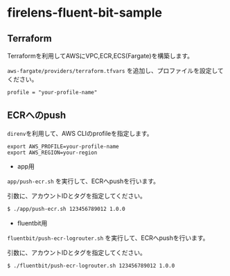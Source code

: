 # firelens-fluent-bit-sample

## Terraform

Terraformを利用してAWSにVPC,ECR,ECS(Fargate)を構築します。

`aws-fargate/providers/terraform.tfvars` を追加し、プロファイルを設定してください。

```
profile = "your-profile-name"
```

## ECRへのpush

`direnv`を利用して、AWS CLIのprofileを指定します。

```.envrc
export AWS_PROFILE=your-profile-name
export AWS_REGION=your-region
```

- app用

`app/push-ecr.sh` を実行して、ECRへpushを行います。

引数に、アカウントIDとタグを指定してください。

```bash
$ ./app/push-ecr.sh 123456789012 1.0.0
```

- fluentbit用

`fluentbit/push-ecr-logrouter.sh` を実行して、ECRへpushを行います。

引数に、アカウントIDとタグを指定してください。

```bash
$ ./fluentbit/push-ecr-logrouter.sh 123456789012 1.0.0
```
